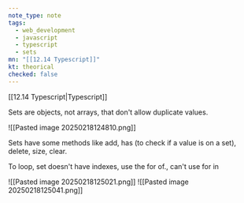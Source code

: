 ```yaml
---
note_type: note
tags:
  - web_development
  - javascript
  - typescript
  - sets
mn: "[[12.14 Typescript]]"
kt: theorical
checked: false
---
```

[[12.14 Typescript|Typescript]]

Sets are objects, not arrays, that don't allow duplicate values.

![[Pasted image 20250218124810.png]]

Sets have some methods like add, has (to check if a value is on a set), delete, size, clear. 

To loop, set doesn't have indexes, use the for of., can't use for in

![[Pasted image 20250218125021.png]]
![[Pasted image 20250218125041.png]]

	 